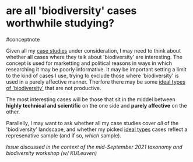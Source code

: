 # are all 'biodiversity' cases worthwhile studying?
#conceptnote

Given all my [case studies](🌱%20biodiv--potential%20'ideal%20type'%20cases%20to%20study.md) under consideration, I may need to think about whether all cases where they talk about 'biodiversity' are interesting. The concept is used for marketting and political reasons in ways in which researching it may be poorly informative. It may be important setting a limit to the kind of cases I use, trying to exclude those where 'biodiversity' is used in a purely affective manner. Therfore there may be some [ideal types of 'biodiversity'](🌱%20biodiv--3%20ideal%20types%20of%20case-studies.md) that are not productive. 

The most interesting cases will be those that sit in the middel between **highly technical and scientific** on the one side and **purely affective** on the other.

Parallelly, I may want to ask whether all my case studies cover *all* of the 'biodiversity' landscape, and whether my picked [ideal types](the%20'ideal%20type'%20is%20an%20analytical%20unit%20for%20comparative%20historical%20analysis.md) cases reflect a represenative sample (and if so, *which* sample).


*Issue discussed in the context of the mid-September 2021 taxonomy and biodiversity workshop (w/ KULeuven)*





